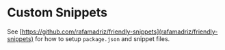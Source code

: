 # Custom Snippets

See [https://github.com/rafamadriz/friendly-snippets](rafamadriz/friendly-snippets) for how to setup `package.json` and snippet files.

